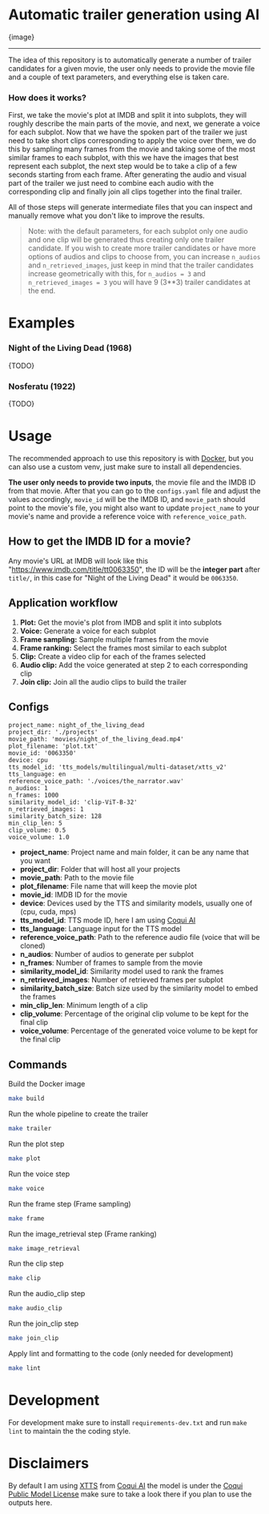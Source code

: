 # Automatic trailer generation using AI

{image}

---

The idea of this repository is to automatically generate a number of trailer candidates for a given movie, the user only needs to provide the movie file and a couple of text parameters, and everything else is taken care.

### How does it works?
First, we take the movie's plot at IMDB and split it into subplots, they will roughly describe the main parts of the movie, and next, we generate a voice for each subplot. Now that we have the spoken part of the trailer we just need to take short clips corresponding to apply the voice over them, we do this by sampling many frames from the movie and taking some of the most similar frames to each subplot, with this we have the images that best represent each subplot, the next step would be to take a clip of a few seconds starting from each frame. After generating the audio and visual part of the trailer we just need to combine each audio with the corresponding clip and finally join all clips together into the final trailer.

All of those steps will generate intermediate files that you can inspect and manually remove what you don't like to improve the results.

> Note: with the default parameters, for each subplot only one audio and one clip will be generated thus creating only one trailer candidate. If you wish to create more trailer candidates or have more options of audios and clips to choose from, you can increase `n_audios` and `n_retrieved_images`, just keep in mind that the trailer candidates increase geometrically with this, for `n_audios = 3` and `n_retrieved_images = 3` you will have 9 (3**3) trailer candidates at the end.

# Examples
### Night of the Living Dead (1968)
{TODO}
### Nosferatu (1922)
{TODO}

# Usage
The recommended approach to use this repository is with [Docker](https://docs.docker.com/), but you can also use a custom venv, just make sure to install all dependencies.

**The user only needs to provide two inputs**, the movie file and the IMDB ID from that movie.
After that you can go to the `configs.yaml` file and adjust the values accordingly, `movie_id` will be the IMDB ID, and `movie_path` should point to the movie's file, you might also want to update `project_name` to your movie's name and provide a reference voice with `reference_voice_path`.

## How to get the IMDB ID for a movie?
Any movie's URL at IMDB will look like this "https://www.imdb.com/title/tt0063350", the ID will be the **integer part** after `title/`, in this case for "Night of the Living Dead" it would be `0063350`.

## Application workflow
1. **Plot:** Get the movie's plot from IMDB and split it into subplots
2. **Voice:** Generate a voice for each subplot
3. **Frame sampling:** Sample multiple frames from the movie
4. **Frame ranking:** Select the frames most similar to each subplot
5. **Clip:** Create a video clip for each of the frames selected
6. **Audio clip:** Add the voice generated at step 2 to each corresponding clip
7. **Join clip:** Join all the audio clips to build the trailer


## Configs
```
project_name: night_of_the_living_dead
project_dir: './projects'
movie_path: 'movies/night_of_the_living_dead.mp4'
plot_filename: 'plot.txt'
movie_id: '0063350'
device: cpu
tts_model_id: 'tts_models/multilingual/multi-dataset/xtts_v2'
tts_language: en
reference_voice_path: './voices/the_narrator.wav'
n_audios: 1
n_frames: 1000
similarity_model_id: 'clip-ViT-B-32'
n_retrieved_images: 1
similarity_batch_size: 128
min_clip_len: 5
clip_volume: 0.5
voice_volume: 1.0
```
- **project_name**: Project name and main folder, it can be any name that you want
- **project_dir**: Folder that will host all your projects
- **movie_path**: Path to the movie file
- **plot_filename**: File name that will keep the movie plot
- **movie_id**: IMDB ID for the movie
- **device**: Devices used by the TTS and similarity models, usually one of (cpu, cuda, mps)
- **tts_model_id**: TTS mode ID, here I am using [Coqui AI](https://github.com/coqui-ai/TTS?tab=readme-ov-file#running-a-multi-speaker-and-multi-lingual-model)
- **tts_language**: Language input for the TTS model
- **reference_voice_path**: Path to the reference audio file (voice that will be cloned)
- **n_audios**: Number of audios to generate per subplot
- **n_frames**: Number of frames to sample from the movie
- **similarity_model_id**: Similarity model used to rank the frames
- **n_retrieved_images**: Number of retrieved frames per subplot
- **similarity_batch_size**: Batch size used by the similarity model to embed the frames
- **min_clip_len**: Minimum length of a clip
- **clip_volume**: Percentage of the original clip volume to be kept for the final clip
- **voice_volume**: Percentage of the generated voice volume to be kept for the final clip

## Commands
Build the Docker image
```bash
make build
```

Run the whole pipeline to create the trailer
```bash
make trailer
```

Run the plot step
```bash
make plot
```

Run the voice step
```bash
make voice
```

Run the frame step (Frame sampling)
```bash
make frame
```

Run the image_retrieval step (Frame ranking)
```bash
make image_retrieval
```

Run the clip step
```bash
make clip
```

Run the audio_clip step
```bash
make audio_clip
```

Run the join_clip step
```bash
make join_clip
```

Apply lint and formatting to the code (only needed for development)
```bash
make lint
```

# Development
For development make sure to install `requirements-dev.txt` and run `make lint` to maintain the the coding style.

# Disclaimers
By default I am using [XTTS](https://huggingface.co/coqui/XTTS-v2) from [Coqui AI](https://github.com/coqui-ai/TTS) the model is under the [Coqui Public Model License](https://coqui.ai/cpml) make sure to take a look there if you plan to use the outputs here.